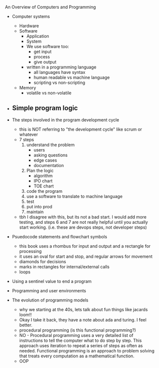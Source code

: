 An Overview of Computers and Programming
- Computer systems
    - Hardware
    - Software
        - Application 
        - System
        - We use software too:
            - get input
            - process
            - give output
        - written in a programming language
            - all languages have syntax
            - human readable vs machine language
            - scripting vs non-scripting
    - Memory 
        - volatile vs non-volatile

- Simple program logic
    - 
- The steps involved in the program development cycle
    - this is NOT referring to "the development cycle" like scrum or whatever
    - 7 steps
        1. understand the problem
            - users
            - asking questions
            - edge cases
            - documentation 
        2. Plan the logic
            - algorithm
            - IPO chart
            - TOE chart
        3. code the program
        4. use a software to translate to machine language
        5. test
        6. put into prod
        7. maintain
    - tbh I disagree with this, but its not a bad start. I would add more testing, and steps 6 and 7 are not really helpful until you actually start working. (i.e. these are devops steps, not developer steps)
- Psuedocode statements and flowchart symbols
    - this book uses a rhombus for input and output and a rectangle for processing
    - it uses an oval for start and stop, and regular arrows for movement
    - diamonds for decisions
    - marks in rectangles for internal/external calls
    - loops
- Using a sentinel value to end a program
- Programming and user environments
- The evolution of programming models
    - why we starting at the 40s, lets talk about fun things like jacards loom!! 
    - Okay I take it back, they have a note about ada and turing. I feel better.
    - procedural programming (is this functional programming?)
    - NO - Procedural programming uses a very detailed list of instructions to tell the computer what to do step by step. This approach uses iteration to repeat a series of steps as often as needed. Functional programming is an approach to problem solving that treats every computation as a mathematical function.
    - OOP
